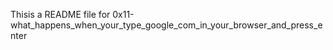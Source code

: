 Thisis a README file for 0x11-what_happens_when_your_type_google_com_in_your_browser_and_press_enter
